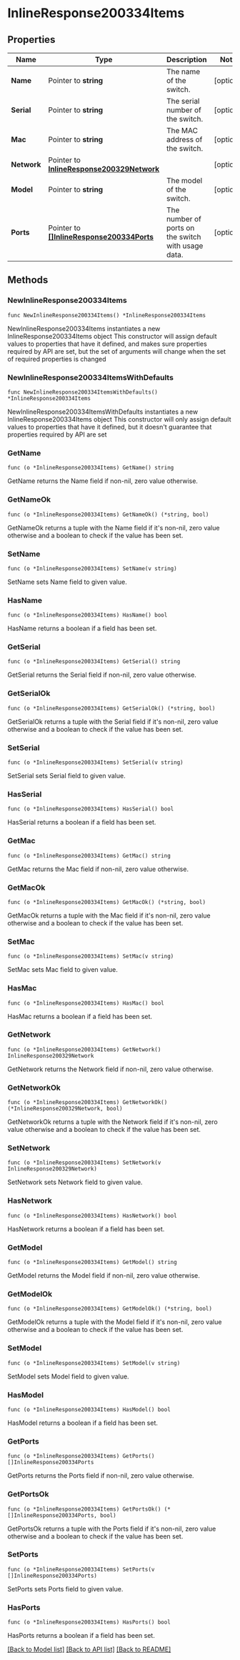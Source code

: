 # InlineResponse200334Items

## Properties

Name | Type | Description | Notes
------------ | ------------- | ------------- | -------------
**Name** | Pointer to **string** | The name of the switch. | [optional] 
**Serial** | Pointer to **string** | The serial number of the switch. | [optional] 
**Mac** | Pointer to **string** | The MAC address of the switch. | [optional] 
**Network** | Pointer to [**InlineResponse200329Network**](InlineResponse200329Network.md) |  | [optional] 
**Model** | Pointer to **string** | The model of the switch. | [optional] 
**Ports** | Pointer to [**[]InlineResponse200334Ports**](InlineResponse200334Ports.md) | The number of ports on the switch with usage data. | [optional] 

## Methods

### NewInlineResponse200334Items

`func NewInlineResponse200334Items() *InlineResponse200334Items`

NewInlineResponse200334Items instantiates a new InlineResponse200334Items object
This constructor will assign default values to properties that have it defined,
and makes sure properties required by API are set, but the set of arguments
will change when the set of required properties is changed

### NewInlineResponse200334ItemsWithDefaults

`func NewInlineResponse200334ItemsWithDefaults() *InlineResponse200334Items`

NewInlineResponse200334ItemsWithDefaults instantiates a new InlineResponse200334Items object
This constructor will only assign default values to properties that have it defined,
but it doesn't guarantee that properties required by API are set

### GetName

`func (o *InlineResponse200334Items) GetName() string`

GetName returns the Name field if non-nil, zero value otherwise.

### GetNameOk

`func (o *InlineResponse200334Items) GetNameOk() (*string, bool)`

GetNameOk returns a tuple with the Name field if it's non-nil, zero value otherwise
and a boolean to check if the value has been set.

### SetName

`func (o *InlineResponse200334Items) SetName(v string)`

SetName sets Name field to given value.

### HasName

`func (o *InlineResponse200334Items) HasName() bool`

HasName returns a boolean if a field has been set.

### GetSerial

`func (o *InlineResponse200334Items) GetSerial() string`

GetSerial returns the Serial field if non-nil, zero value otherwise.

### GetSerialOk

`func (o *InlineResponse200334Items) GetSerialOk() (*string, bool)`

GetSerialOk returns a tuple with the Serial field if it's non-nil, zero value otherwise
and a boolean to check if the value has been set.

### SetSerial

`func (o *InlineResponse200334Items) SetSerial(v string)`

SetSerial sets Serial field to given value.

### HasSerial

`func (o *InlineResponse200334Items) HasSerial() bool`

HasSerial returns a boolean if a field has been set.

### GetMac

`func (o *InlineResponse200334Items) GetMac() string`

GetMac returns the Mac field if non-nil, zero value otherwise.

### GetMacOk

`func (o *InlineResponse200334Items) GetMacOk() (*string, bool)`

GetMacOk returns a tuple with the Mac field if it's non-nil, zero value otherwise
and a boolean to check if the value has been set.

### SetMac

`func (o *InlineResponse200334Items) SetMac(v string)`

SetMac sets Mac field to given value.

### HasMac

`func (o *InlineResponse200334Items) HasMac() bool`

HasMac returns a boolean if a field has been set.

### GetNetwork

`func (o *InlineResponse200334Items) GetNetwork() InlineResponse200329Network`

GetNetwork returns the Network field if non-nil, zero value otherwise.

### GetNetworkOk

`func (o *InlineResponse200334Items) GetNetworkOk() (*InlineResponse200329Network, bool)`

GetNetworkOk returns a tuple with the Network field if it's non-nil, zero value otherwise
and a boolean to check if the value has been set.

### SetNetwork

`func (o *InlineResponse200334Items) SetNetwork(v InlineResponse200329Network)`

SetNetwork sets Network field to given value.

### HasNetwork

`func (o *InlineResponse200334Items) HasNetwork() bool`

HasNetwork returns a boolean if a field has been set.

### GetModel

`func (o *InlineResponse200334Items) GetModel() string`

GetModel returns the Model field if non-nil, zero value otherwise.

### GetModelOk

`func (o *InlineResponse200334Items) GetModelOk() (*string, bool)`

GetModelOk returns a tuple with the Model field if it's non-nil, zero value otherwise
and a boolean to check if the value has been set.

### SetModel

`func (o *InlineResponse200334Items) SetModel(v string)`

SetModel sets Model field to given value.

### HasModel

`func (o *InlineResponse200334Items) HasModel() bool`

HasModel returns a boolean if a field has been set.

### GetPorts

`func (o *InlineResponse200334Items) GetPorts() []InlineResponse200334Ports`

GetPorts returns the Ports field if non-nil, zero value otherwise.

### GetPortsOk

`func (o *InlineResponse200334Items) GetPortsOk() (*[]InlineResponse200334Ports, bool)`

GetPortsOk returns a tuple with the Ports field if it's non-nil, zero value otherwise
and a boolean to check if the value has been set.

### SetPorts

`func (o *InlineResponse200334Items) SetPorts(v []InlineResponse200334Ports)`

SetPorts sets Ports field to given value.

### HasPorts

`func (o *InlineResponse200334Items) HasPorts() bool`

HasPorts returns a boolean if a field has been set.


[[Back to Model list]](../README.md#documentation-for-models) [[Back to API list]](../README.md#documentation-for-api-endpoints) [[Back to README]](../README.md)


